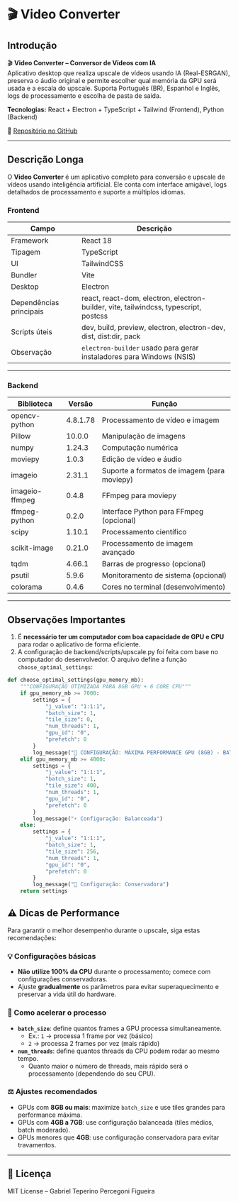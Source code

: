 # 🎬 Video Converter

## Introdução
🎬 **Video Converter – Conversor de Vídeos com IA**  
Aplicativo desktop que realiza upscale de vídeos usando IA (Real-ESRGAN), preserva o áudio original e permite escolher qual memória da GPU será usada e a escala do upscale. Suporta Português (BR), Espanhol e Inglês, logs de processamento e escolha de pasta de saída.

**Tecnologias:** React + Electron + TypeScript + Tailwind (Frontend), Python (Backend)

🔗 [Repositório no GitHub](#)

---

## Descrição Longa

O **Video Converter** é um aplicativo completo para conversão e upscale de vídeos usando inteligência artificial. Ele conta com interface amigável, logs detalhados de processamento e suporte a múltiplos idiomas.

### Frontend

| Campo | Descrição |
|-------|-----------|
| Framework | React 18 |
| Tipagem | TypeScript |
| UI | TailwindCSS |
| Bundler | Vite |
| Desktop | Electron |
| Dependências principais | react, react-dom, electron, electron-builder, vite, tailwindcss, typescript, postcss |
| Scripts úteis | dev, build, preview, electron, electron-dev, dist, dist:dir, pack |
| Observação | `electron-builder` usado para gerar instaladores para Windows (NSIS) |

---

### Backend

| Biblioteca | Versão | Função |
|------------|--------|-------|
| opencv-python | 4.8.1.78 | Processamento de vídeo e imagem |
| Pillow | 10.0.0 | Manipulação de imagens |
| numpy | 1.24.3 | Computação numérica |
| moviepy | 1.0.3 | Edição de vídeo e áudio |
| imageio | 2.31.1 | Suporte a formatos de imagem (para moviepy) |
| imageio-ffmpeg | 0.4.8 | FFmpeg para moviepy |
| ffmpeg-python | 0.2.0 | Interface Python para FFmpeg (opcional) |
| scipy | 1.10.1 | Processamento científico |
| scikit-image | 0.21.0 | Processamento de imagem avançado |
| tqdm | 4.66.1 | Barras de progresso (opcional) |
| psutil | 5.9.6 | Monitoramento de sistema (opcional) |
| colorama | 0.4.6 | Cores no terminal (desenvolvimento) |

---

## Observações Importantes

1. É **necessário ter um computador com boa capacidade de GPU e CPU** para rodar o aplicativo de forma eficiente.
2. A configuração de backend/scripts/upscale.py foi feita com base no computador do desenvolvedor. O arquivo define a função `choose_optimal_settings`:

```python
def choose_optimal_settings(gpu_memory_mb):
    """CONFIGURAÇÃO OTIMIZADA PARA 8GB GPU + 6 CORE CPU"""
    if gpu_memory_mb >= 7000:
        settings = {
            "j_value": "1:1:1",
            "batch_size": 1,
            "tile_size": 0,
            "num_threads": 1,
            "gpu_id": "0",
            "prefetch": 0
        }
        log_message("🚀 CONFIGURAÇÃO: MÁXIMA PERFORMANCE GPU (8GB) - BATCH=2")
    elif gpu_memory_mb >= 4000:
        settings = {
            "j_value": "1:1:1",
            "batch_size": 1,
            "tile_size": 400,
            "num_threads": 1,
            "gpu_id": "0",
            "prefetch": 0
        }
        log_message("⚡ Configuração: Balanceada")
    else:
        settings = {
            "j_value": "1:1:1", 
            "batch_size": 1,
            "tile_size": 256,
            "num_threads": 1,
            "gpu_id": "0",
            "prefetch": 0
        }
        log_message("🔧 Configuração: Conservadora")
    return settings
```
## ⚠️ Dicas de Performance

Para garantir o melhor desempenho durante o upscale, siga estas recomendações:

### 💡 Configurações básicas
- **Não utilize 100% da CPU** durante o processamento; comece com configurações conservadoras.  
- Ajuste **gradualmente** os parâmetros para evitar superaquecimento e preservar a vida útil do hardware.

### 🚀 Como acelerar o processo
- **`batch_size`**: define quantos frames a GPU processa simultaneamente.  
  - Ex.: `1` → processa 1 frame por vez (básico)  
  - `2` → processa 2 frames por vez (mais rápido)  
- **`num_threads`**: define quantos threads da CPU podem rodar ao mesmo tempo.  
  - Quanto maior o número de threads, mais rápido será o processamento (dependendo do seu CPU).

### ⚖️ Ajustes recomendados
- GPUs com **8GB ou mais**: maximize `batch_size` e use tiles grandes para performance máxima.  
- GPUs com **4GB a 7GB**: use configuração balanceada (tiles médios, batch moderado).  
- GPUs menores que **4GB**: use configuração conservadora para evitar travamentos.

---

## 📄 Licença

MIT License – Gabriel Teperino Percegoni Figueira
